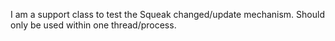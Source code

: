 I am a support class to test the Squeak changed/update mechanism. Should only be used within one thread/process.